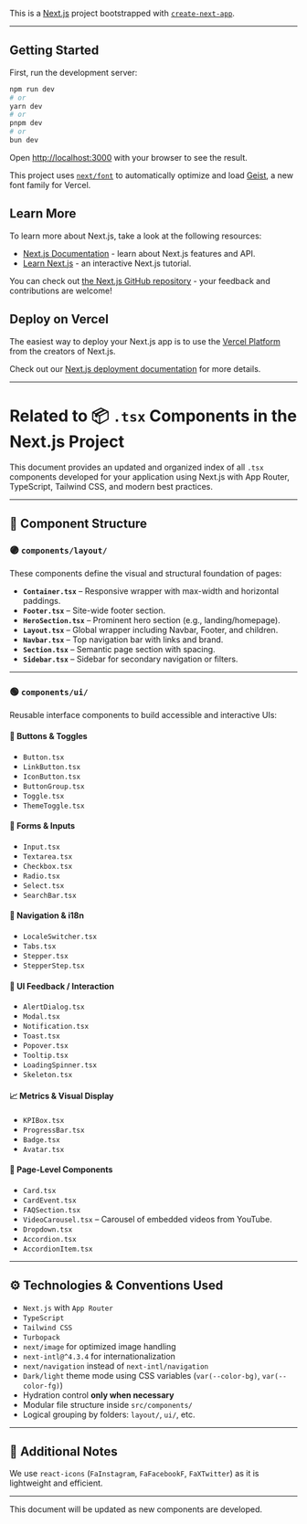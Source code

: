 This is a [Next.js](https://nextjs.org) project bootstrapped with [`create-next-app`](https://nextjs.org/docs/app/api-reference/cli/create-next-app).

---

## Getting Started

First, run the development server:

```bash
npm run dev
# or
yarn dev
# or
pnpm dev
# or
bun dev
```

Open [http://localhost:3000](http://localhost:3000) with your browser to see the result.

This project uses [`next/font`](https://nextjs.org/docs/app/building-your-application/optimizing/fonts) to automatically optimize and load [Geist](https://vercel.com/font), a new font family for Vercel.

## Learn More

To learn more about Next.js, take a look at the following resources:

- [Next.js Documentation](https://nextjs.org/docs) - learn about Next.js features and API.
- [Learn Next.js](https://nextjs.org/learn) - an interactive Next.js tutorial.

You can check out [the Next.js GitHub repository](https://github.com/vercel/next.js) - your feedback and contributions are welcome!

## Deploy on Vercel

The easiest way to deploy your Next.js app is to use the [Vercel Platform](https://vercel.com/new?utm_medium=default-template&filter=next.js&utm_source=create-next-app&utm_campaign=create-next-app-readme) from the creators of Next.js.

Check out our [Next.js deployment documentation](https://nextjs.org/docs/app/building-your-application/deploying) for more details.

---

# Related to 📦 `.tsx` Components in the Next.js Project

This document provides an updated and organized index of all `.tsx` components developed for your application using Next.js with App Router, TypeScript, Tailwind CSS, and modern best practices.

---

## 🧩 Component Structure

### 🟣 `components/layout/`

These components define the visual and structural foundation of pages:

- **`Container.tsx`** – Responsive wrapper with max-width and horizontal paddings.
- **`Footer.tsx`** – Site-wide footer section.
- **`HeroSection.tsx`** – Prominent hero section (e.g., landing/homepage).
- **`Layout.tsx`** – Global wrapper including Navbar, Footer, and children.
- **`Navbar.tsx`** – Top navigation bar with links and brand.
- **`Section.tsx`** – Semantic page section with spacing.
- **`Sidebar.tsx`** – Sidebar for secondary navigation or filters.

---

### 🟢 `components/ui/`

Reusable interface components to build accessible and interactive UIs:

#### 🔘 Buttons & Toggles
- `Button.tsx`
- `LinkButton.tsx`
- `IconButton.tsx`
- `ButtonGroup.tsx`
- `Toggle.tsx`
- `ThemeToggle.tsx`

#### 📝 Forms & Inputs
- `Input.tsx`
- `Textarea.tsx`
- `Checkbox.tsx`
- `Radio.tsx`
- `Select.tsx`
- `SearchBar.tsx`

#### 🧭 Navigation & i18n
- `LocaleSwitcher.tsx`
- `Tabs.tsx`
- `Stepper.tsx`
- `StepperStep.tsx`

#### 💬 UI Feedback / Interaction
- `AlertDialog.tsx`
- `Modal.tsx`
- `Notification.tsx`
- `Toast.tsx`
- `Popover.tsx`
- `Tooltip.tsx`
- `LoadingSpinner.tsx`
- `Skeleton.tsx`

#### 📈 Metrics & Visual Display
- `KPIBox.tsx`
- `ProgressBar.tsx`
- `Badge.tsx`
- `Avatar.tsx`

#### 🧩 Page-Level Components
- `Card.tsx`
- `CardEvent.tsx`
- `FAQSection.tsx`
- `VideoCarousel.tsx` – Carousel of embedded videos from YouTube.
- `Dropdown.tsx`
- `Accordion.tsx`
- `AccordionItem.tsx`

---

## ⚙️ Technologies & Conventions Used

- `Next.js` with `App Router`
- `TypeScript`
- `Tailwind CSS`
- `Turbopack`
- `next/image` for optimized image handling
- `next-intl@^4.3.4` for internationalization
- `next/navigation` instead of `next-intl/navigation`
- `Dark/light` theme mode using CSS variables (`var(--color-bg)`, `var(--color-fg)`)
- Hydration control **only when necessary**
- Modular file structure inside `src/components/`
- Logical grouping by folders: `layout/`, `ui/`, etc.

---

## 🧩 Additional Notes

We use `react-icons` (`FaInstagram`, `FaFacebookF`, `FaXTwitter`) as it is lightweight and efficient.

---

This document will be updated as new components are developed.

